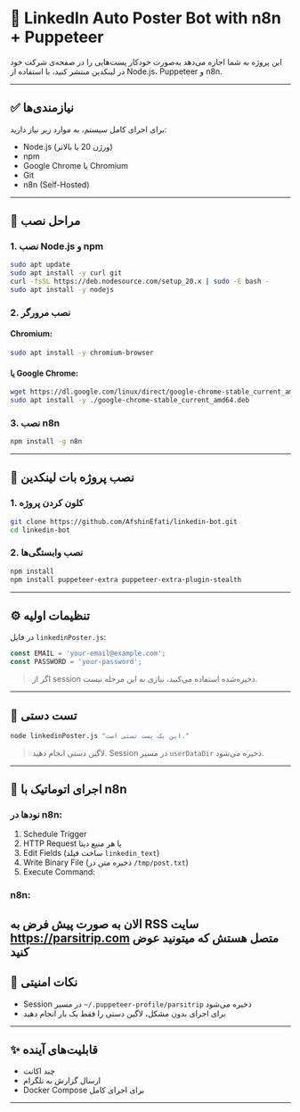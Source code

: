 # 🤖 LinkedIn Auto Poster Bot with n8n + Puppeteer

این پروژه به شما اجازه می‌دهد به‌صورت خودکار پست‌هایی را در صفحه‌ی شرکت خود در لینکدین منتشر کنید، با استفاده از Node.js، Puppeteer و n8n.

---

## ✅ نیازمندی‌ها

برای اجرای کامل سیستم، به موارد زیر نیاز دارید:

- Node.js (ورژن 20 یا بالاتر)
- npm
- Google Chrome یا Chromium
- Git
- n8n (Self-Hosted)

---

## 🧰 مراحل نصب

### 1. نصب Node.js و npm

```bash
sudo apt update
sudo apt install -y curl git
curl -fsSL https://deb.nodesource.com/setup_20.x | sudo -E bash -
sudo apt install -y nodejs
```

### 2. نصب مرورگر

#### Chromium:
```bash
sudo apt install -y chromium-browser
```

#### یا Google Chrome:
```bash
wget https://dl.google.com/linux/direct/google-chrome-stable_current_amd64.deb
sudo apt install -y ./google-chrome-stable_current_amd64.deb
```

### 3. نصب n8n

```bash
npm install -g n8n
```

---

## 🚀 نصب پروژه بات لینکدین

### 1. کلون کردن پروژه

```bash
git clone https://github.com/AfshinEfati/linkedin-bot.git
cd linkedin-bot
```

### 2. نصب وابستگی‌ها

```bash
npm install
npm install puppeteer-extra puppeteer-extra-plugin-stealth
```

---

## ⚙️ تنظیمات اولیه

در فایل `linkedinPoster.js`:

```js
const EMAIL = 'your-email@example.com';
const PASSWORD = 'your-password';
```

> اگر از session ذخیره‌شده استفاده می‌کنید، نیازی به این مرحله نیست.

---

## 🧪 تست دستی

```bash
node linkedinPoster.js "این یک پست تستی است."
```

> لاگین دستی انجام دهید. Session در مسیر `userDataDir` ذخیره می‌شود.

---

## 🔁 اجرای اتوماتیک با n8n

### نودها در n8n:

1. Schedule Trigger
2. HTTP Request یا هر منبع دیتا
3. Edit Fields (ساخت فیلد `linkedin_text`)
4. Write Binary File (ذخیره متن در `/tmp/post.txt`)
5. Execute Command:

### n8n:
الان به صورت پیش فرض به RSS سایت https://parsitrip.com متصل هستش که میتونید عوض کنید 
---

## 🧩 نکات امنیتی

- Session در مسیر `~/.puppeteer-profile/parsitrip` ذخیره می‌شود
- برای اجرای بدون مشکل، لاگین دستی را فقط یک بار انجام دهید

---

## ✨ قابلیت‌های آینده

- چند اکانت
- ارسال گزارش به تلگرام
- Docker Compose برای اجرای کامل

---